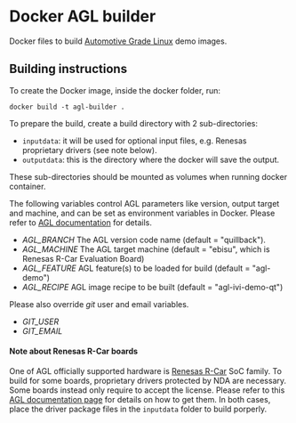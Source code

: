 # Docker AGL builder

Docker files to build [Automotive Grade Linux](https://www.automotivelinux.org/) demo images.

## Building instructions

To create the Docker image, inside the docker folder, run:

```
docker build -t agl-builder .
```

To prepare the build, create a build directory with 2 sub-directories:

- `inputdata`: it will be used for optional input files, e.g. Renesas proprietary drivers (see note below).
- `outputdata`: this is the directory where the docker will save the output.

These sub-directories should be mounted as volumes when running docker container.

The following variables control AGL parameters like version, output target and machine, and can be set as environment variables in Docker. Please refer to [AGL documentation](https://docs.automotivelinux.org/en/pike/#) for details.

- *AGL_BRANCH* The AGL version code name (default = "quillback").
- *AGL_MACHINE* The AGL target machine (default = "ebisu", which is Renesas R-Car Evaluation Board)
- *AGL_FEATURE* AGL feature(s) to be loaded for build (default = "agl-demo")
- *AGL_RECIPE* AGL image recipe to be built (default = "agl-ivi-demo-qt")

Please also override *git* user and email variables.

- *GIT_USER*
- *GIT_EMAIL*

#### Note about Renesas R-Car boards

One of AGL officially supported hardware is [Renesas R-Car](https://www.renesas.com/en/products/automotive-products/automotive-system-chips-socs) SoC family. To build for some boards, proprietary drivers protected by NDA are necessary. Some boards instead only require to accept the license. Please refer to this [AGL documentation page](https://docs.automotivelinux.org/en/pike/#01_Getting_Started/02_Building_AGL_Image/09_Building_for_Supported_Renesas_Boards/#11-downloading-proprietary-drivers) for details on how to get them. In both cases, place the driver package files in the `inputdata` folder to build porperly.

